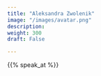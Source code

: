 ```yaml
---
title: "Aleksandra Zwolenik"
image: "/images/avatar.png"
description: 
weight: 300
draft: False

---
```


{{% speak_at %}}
